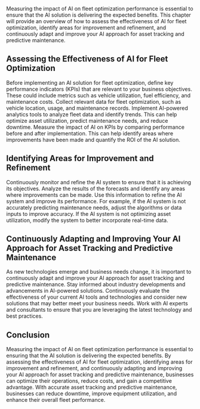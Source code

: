
Measuring the impact of AI on fleet optimization performance is essential to ensure that the AI solution is delivering the expected benefits. This chapter will provide an overview of how to assess the effectiveness of AI for fleet optimization, identify areas for improvement and refinement, and continuously adapt and improve your AI approach for asset tracking and predictive maintenance.

Assessing the Effectiveness of AI for Fleet Optimization
--------------------------------------------------------

Before implementing an AI solution for fleet optimization, define key performance indicators (KPIs) that are relevant to your business objectives. These could include metrics such as vehicle utilization, fuel efficiency, and maintenance costs. Collect relevant data for fleet optimization, such as vehicle location, usage, and maintenance records. Implement AI-powered analytics tools to analyze fleet data and identify trends. This can help optimize asset utilization, predict maintenance needs, and reduce downtime. Measure the impact of AI on KPIs by comparing performance before and after implementation. This can help identify areas where improvements have been made and quantify the ROI of the AI solution.

Identifying Areas for Improvement and Refinement
------------------------------------------------

Continuously monitor and refine the AI system to ensure that it is achieving its objectives. Analyze the results of the forecasts and identify any areas where improvements can be made. Use this information to refine the AI system and improve its performance. For example, if the AI system is not accurately predicting maintenance needs, adjust the algorithms or data inputs to improve accuracy. If the AI system is not optimizing asset utilization, modify the system to better incorporate real-time data.

Continuously Adapting and Improving Your AI Approach for Asset Tracking and Predictive Maintenance
--------------------------------------------------------------------------------------------------

As new technologies emerge and business needs change, it is important to continuously adapt and improve your AI approach for asset tracking and predictive maintenance. Stay informed about industry developments and advancements in AI-powered solutions. Continuously evaluate the effectiveness of your current AI tools and technologies and consider new solutions that may better meet your business needs. Work with AI experts and consultants to ensure that you are leveraging the latest technology and best practices.

Conclusion
----------

Measuring the impact of AI on fleet optimization performance is essential to ensuring that the AI solution is delivering the expected benefits. By assessing the effectiveness of AI for fleet optimization, identifying areas for improvement and refinement, and continuously adapting and improving your AI approach for asset tracking and predictive maintenance, businesses can optimize their operations, reduce costs, and gain a competitive advantage. With accurate asset tracking and predictive maintenance, businesses can reduce downtime, improve equipment utilization, and enhance their overall fleet performance.

